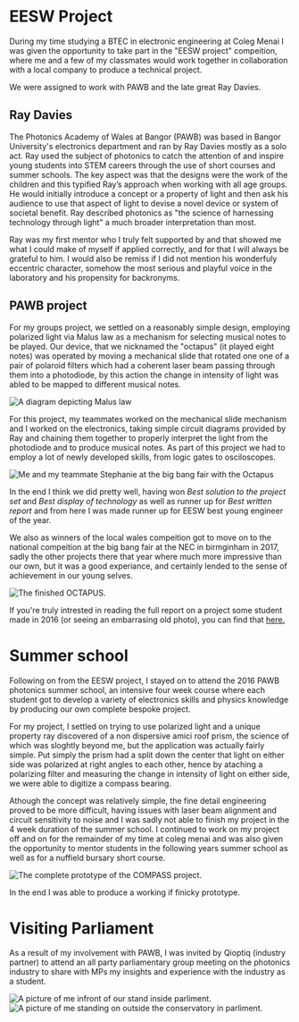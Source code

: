 
# EESW Project

During my time studying a BTEC in electronic engineering at Coleg Menai I was given the opportunity to take part in the "EESW project" compeition, where me and a few of my classmates would work together in collaboration with a local company to produce a technical project.

We were assigned to work with PAWB and the late great Ray Davies.

## Ray Davies 

The Photonics Academy of Wales at Bangor (PAWB) was based in Bangor University's electronics department and ran by Ray Davies mostly as a solo act. Ray used the subject of photonics to catch the attention of and inspire young students into STEM careers through the use of short courses and summer schools. The key aspect was that the designs were the work of the children and this typified Ray’s approach when working with all age groups. He would initially introduce a concept or a property of light and then ask his audience to use that aspect of light to devise a novel device or system of societal benefit. Ray described photonics as "the science of harnessing technology through light" a much broader interpretation than most.

Ray was my first mentor who I truly felt supported by and that showed me what I could make of myself if applied correctly, and for that I will always be grateful to him. I would also be remiss if I did not mention his wonderfuly eccentric character, somehow the most serious and playful voice in the laboratory and his propensity for backronyms.

## PAWB project

For my groups project, we settled on a reasonably simple design, employing polarized light via Malus law as a mechanism for selecting musical notes to be played. Our device, that we nicknamed the "octapus" (it played eight notes) was operated by moving a mechanical slide that rotated one one of a pair of polaroid filters which had a coherent laser beam passing through them into a photodiode, by this action the change in intensity of light was abled to be mapped to different musical notes.

<img src="images/Malus.png" alt="A diagram depicting Malus law ">

For this project, my teammates worked on the mechanical slide mechanism and I worked on the electronics, taking simple circuit diagrams provided by Ray and chaining them together to properly interpret the light from the photodiode and to produce musical notes. As part of this project we had to employ a lot of newly developed skills, from logic gates to osciloscopes.

<img src="images/EESW.jpg" alt="Me and my teammate Stephanie at the big bang fair with the Octapus">

In the end I think we did pretty well, having won *Best solution to the project set* and *Best display of technology* as well as runner up for *Best written report* and from here I was made runner up for EESW best young engineer of the year.

We also as winners of the local wales compeition got to move on to the national compeition at the big bang fair at the NEC in birmginham in 2017, sadly the other projects there that year where much more impressive than our own, but it was a good experiance, and certainly lended to the sense of achievement in our young selves.

<img src="images/octapus.jpg" alt="The finished OCTAPUS.">

If you're truly intrested in reading the full report on a project some student made in 2016 (or seeing an embarrasing old photo), you can find that [here.](EESW.pdf)

# Summer school

Following on from the EESW project, I stayed on to attend the 2016 PAWB photonics summer school, an intensive four week course where each student got to develop a variety of electronics skills and physics knowledge by producing our own complete bespoke project.

For my project, I settled on trying to use polarized light and a unique property ray discovered of a non dispersive amici roof prism, the science of which was sloghtly beyond me, but the application was actually fairly simple. Put simply the prism had a split down the center that light on either side was polarized at right angles to each other, hence by ataching a polarizing filter and measuring the change in intensity of light on either side, we were able to digitize a compass bearing.

Athough the concept was relatively simple, the fine detail engineering proved to be more difficult, having issues with laser beam alignment and circuit sensitivity to noise and I was sadly not able to finish my project in the 4 week duration of the summer school. I continued to work on my project off and on for the remainder of my time at coleg menai and was also given the opportunity to mentor students in the following years summer school as well as for a nuffield bursary short course.

<img src="images/compass.jpg" alt="The complete prototype of the COMPASS project.">

In the end I was able to produce a working if finicky prototype.

# Visiting Parliament

As a result of my involvement with PAWB, I was invited by Qioptiq (industry partner) to attend an all party parliamentary group meeting on the photonics industry to share with MPs my insights and experience with the industry as a student.

<img src="images/parliment1.jpg" alt="A picture of me infront of our stand inside parliment.">
<img src="images/parliment2.jpg" alt="A picture of me standing on outside the conservatory in parliment.">
